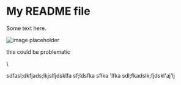 # My README file

Some text here. 

![image placeholder](https://media.giphy.com/media/26FPCXdkvDbKBbgOI/giphy.gif)



this could be problematic 

\

sdfasl;dkfjads;lkjslfjdsklfa
sf;ldsfka
sflka
'lfka
sdl;fkadslk;fjdskl'aj'lj